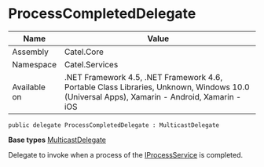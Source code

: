 

# ProcessCompletedDelegate

Name|Value
---|---
Assembly|Catel.Core
Namespace|Catel.Services
Available on|.NET Framework 4.5, .NET Framework 4.6, Portable Class Libraries, Unknown, Windows 10.0 (Universal Apps), Xamarin - Android, Xamarin - iOS

```
public delegate ProcessCompletedDelegate : MulticastDelegate
```

**Base types**
[MulticastDelegate]()


Delegate to invoke when a process of the [IProcessService](#) is completed.



